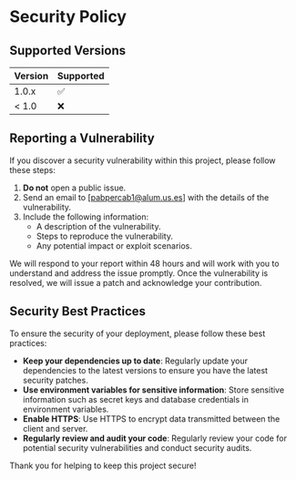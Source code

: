 # Security Policy

## Supported Versions

| Version | Supported          |
| ------- | ------------------ |
| 1.0.x   | :white_check_mark: |
| < 1.0   | :x:                |

## Reporting a Vulnerability

If you discover a security vulnerability within this project, please follow these steps:

1. **Do not** open a public issue.
2. Send an email to [pabpercab1@alum.us.es] with the details of the vulnerability.
3. Include the following information:
   - A description of the vulnerability.
   - Steps to reproduce the vulnerability.
   - Any potential impact or exploit scenarios.

We will respond to your report within 48 hours and will work with you to understand and address the issue promptly. Once the vulnerability is resolved, we will issue a patch and acknowledge your contribution.

## Security Best Practices

To ensure the security of your deployment, please follow these best practices:

- **Keep your dependencies up to date**: Regularly update your dependencies to the latest versions to ensure you have the latest security patches.
- **Use environment variables for sensitive information**: Store sensitive information such as secret keys and database credentials in environment variables.
- **Enable HTTPS**: Use HTTPS to encrypt data transmitted between the client and server.
- **Regularly review and audit your code**: Regularly review your code for potential security vulnerabilities and conduct security audits.

Thank you for helping to keep this project secure!
